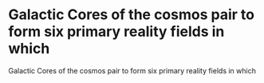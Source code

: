 # Galactic Cores of the cosmos pair to form six primary reality fields in which

Galactic Cores of the cosmos pair to form six primary reality fields in which